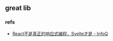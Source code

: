 ## great lib




### refs

- [React不是真正的响应式编程，Svelte才是 - InfoQ](https://www.infoq.cn/article/OCzmPGBj*pWPGMkFR4aN)
